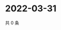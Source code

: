 # 2022-03-31

共 0 条

<!-- BEGIN WEIBO -->
<!-- 最后更新时间 Thu Mar 31 2022 10:19:13 GMT+0800 (China Standard Time) -->

<!-- END WEIBO -->
